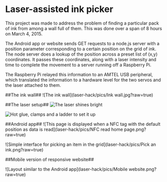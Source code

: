 # Laser-assisted ink picker
This project was made to address the problem of finding a particular pack of ink from among a wall full of them. This was done over a span of 8 hours on March 4, 2015.

The Android app or website sends GET requests to a node.js server with a position parameter corresponding to a certain position on the grid of ink. The node server does a lookup of the position across a preset list of (x,y) coordinates. It passes these coordinates, along with a laser intensity and time to complete the movement to a server running off a Raspberry Pi. 

The Raspberry Pi relayed this information to an AMTEL USB peripheral, which translated the information to a hardware level for the two servos and the laser attached to them.

##The ink wall##
![The ink wall](laser-hack/pics/Ink wall.jpg?raw=true)

##The laser setup##
![The laser shines bright](laser-hack/pics/Laser1.jpg?raw=true)

![Hot glue, clamps and a ladder to set it up](laser-hack/pics/Laser2.jpg?raw=true)

##Android app##
![This page is displayed when a NFC tag with the default position as data is read](laser-hack/pics/NFC read home page.png?raw=true)

![Simple interface for picking an item in the grid](laser-hack/pics/Pick an ink.png?raw=true)

##Mobile version of responsive website##

![Layout similar to the Android app](laser-hack/pics/Mobile website.png?raw=true)

